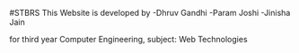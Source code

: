 #STBRS
This Website is developed by
-Dhruv Gandhi
-Param Joshi
-Jinisha Jain

for third year Computer Engineering, subject: Web Technologies
